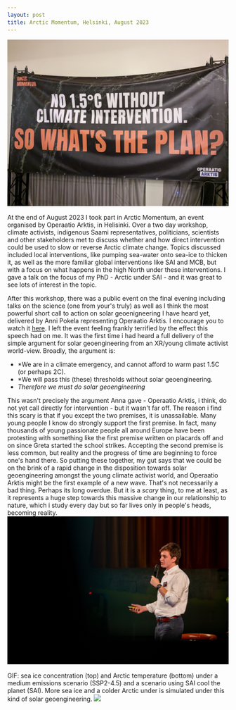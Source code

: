 ```yaml
---
layout: post
title: Arctic Momentum, Helsinki, August 2023
---
```



![](../public/whatstheplan.jpg)

At the end of August 2023 I took part in Arctic Momentum, an event organised by Operaatio Arktis, in Helisinki. Over a two day workshop, climate activists, indigenous Saami representatives, politicians, scientists and other stakeholders met to discuss whether and how direct intervention could be used to slow or reverse Arctic climate change. Topics discussed included local interventions, like pumping sea-water onto sea-ice to thicken it, as well as the more familiar global interventions like SAI and MCB, but with a focus on what happens in the high North under these interventions. I gave a talk on the focus of my PhD - Arctic under SAI - and it was great to see lots of interest in the topic. 

After this workshop, there was a public event on the final evening including talks on the science (one from your's truly) as well as I think the most powerful short call to action on solar geoenigneering I have heard yet, delivered by Anni Pokela representing Operaatio Arktis. I encourage you to watch it [here](https://www.youtube.com/watch?v=0It_xZnLdyo). I left the event feeling frankly terrified by the effect this speech had on me. It was the first time i had heard a full delivery of the simple argument for solar geoengineering from an XR/young climate activist world-view. Broadly, the argument is:
* *We are in a climate emergency, and cannot afford to warm past 1.5C (or perhaps 2C).
* *We will pass this (these) thresholds without solar geoengineering. 
* *Therefore we must do solar geoengineering*

This wasn't precisely the argument Anna gave - Operaatio Arktis, i think, do not yet call directly for intervention - but it wasn't far off. The reason i find this scary is that if you except the two premises, it is unassailable. Many young people I know do strongly support the first premise. In fact, many thousands of young passionate people all around Europe have been protesting with something like the first premise written on placards off and on since Greta started the school strikes. Accepting the second premise is less common, but reality and the progress of time are beginning to force one's hand there. So putting these together, my gut says that we could be on the brink of a rapid change in the disposition towards solar geoengineering amongst the young climate activist world, and Operaatio Arktis might be the first example of a new wave. That's not necessarily a bad thing. Perhaps its long overdue. But it is a *scary* thing, to me at least, as it represents a huge step towards this massive change in our relationship to nature, which i study every day but so far lives only in people's heads, becoming reality.
![](/public/me_AM.jpg)


GIF: sea ice concentration (top) and Arctic temperature (bottom) under a medium emissions scenario (SSP2-4.5) and a scenario using SAI cool the planet (SAI). More sea ice and a colder Arctic under is simulated under this kind of solar geoengineering. 
![](/public/gif.gif)

